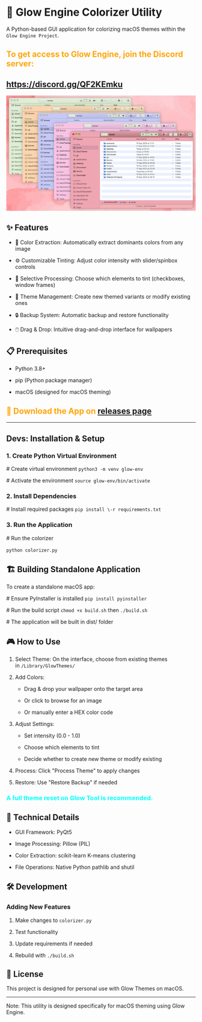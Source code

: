 # 🎨 Glow Engine Colorizer Utility

A Python-based GUI application for colorizing macOS themes within the `Glow Engine Project`.

##  <span style="color:orange">To get access to Glow Engine, join the Discord server:</span>
##  <span style="color:orange">https://discord.gg/QF2KEmku</span>

![screenshot light](./screenshots/light.png)

## ✨ Features

-   🎨 Color Extraction: Automatically extract dominants colors from any image

-   ⚙️ Customizable Tinting: Adjust color intensity with slider/spinbox controls

-   🎯 Selective Processing: Choose which elements to tint (checkboxes, window frames)

-   💾 Theme Management: Create new themed variants or modify existing ones

-   🔒 Backup System: Automatic backup and restore functionality

-   🖱️ Drag & Drop: Intuitive drag-and-drop interface for wallpapers


## 📋 Prerequisites

-   Python 3.8+

-   pip (Python package manager)

-   macOS (designed for macOS theming)

## <span style="color:orange">🚀  Download the App on [releases page](https://github.com/JulioNectar/glow-engine-colorizer-utility/releases)</span>

----

## Devs: Installation & Setup

### 1\. Create Python Virtual Environment

\# Create virtual environment
`python3 -m venv glow-env`

\# Activate the environment
`source glow-env/bin/activate`

### 2\. Install Dependencies

\# Install required packages
`pip install \-r requirements.txt`

### 3\. Run the Application

\# Run the colorizer

`python colorizer.py`

## 🏗️ Building Standalone Application

To create a standalone macOS app:



\# Ensure PyInstaller is installed
`pip install pyinstaller`

\# Run the build script
`chmod +x build.sh`
then
`./build.sh`

\# The application will be built in dist/ folder

## 🎮 How to Use

1.  Select Theme: On the interface, choose from existing themes in `/Library/GlowThemes/`

2.  Add Colors:

    -   Drag & drop your wallpaper onto the target area

    -   Or click to browse for an image

    -   Or manually enter a HEX color code

3.  Adjust Settings:

    -   Set intensity (0.0 - 1.0)

    -   Choose which elements to tint

    -   Decide whether to create new theme or modify existing

4.  Process: Click "Process Theme" to apply changes

5.  Restore: Use "Restore Backup" if needed

### <span style="color: #00ffff"> A full theme reset on Glow Tool is recommended.</span>

## 🔧 Technical Details

-   GUI Framework: PyQt5

-   Image Processing: Pillow (PIL)

-   Color Extraction: scikit-learn K-means clustering

-   File Operations: Native Python pathlib and shutil


## 🛠️ Development


### Adding New Features

1.  Make changes to `colorizer.py`

2.  Test functionality

3.  Update requirements if needed

4.  Rebuild with `./build.sh`


## 📝 License

This project is designed for personal use with Glow Themes on macOS.

* * *

Note: This utility is designed specifically for macOS theming using Glow Engine.
